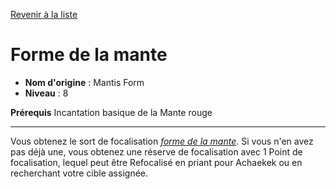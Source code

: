 [Revenir à la liste](list.md)

# Forme de la mante

 * **Nom d'origine** : Mantis Form
 * **Niveau** : 8


<p><span id="ctl00_MainContent_DetailedOutput"><strong>Prérequis</strong> Incantation basique de la Mante rouge<br></span></p>
<hr>
<p>Vous obtenez le sort de focalisation <a href="https://2e.aonprd.com/Spells.aspx?ID=541"><em>forme de la mante</em></a>. Si vous n'en avez pas déjà une, vous obtenez une réserve de focalisation avec 1 Point de focalisation, lequel peut être Refocalisé en priant pour Achaekek ou en recherchant votre cible assignée.&nbsp;</p>
